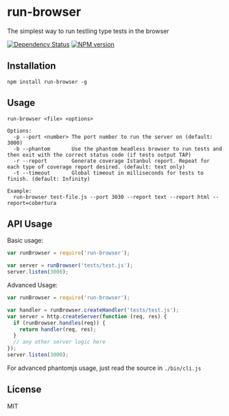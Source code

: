 # run-browser

The simplest way to run testling type tests in the browser

[![Dependency Status](https://img.shields.io/gemnasium/ForbesLindesay/run-browser.svg)](https://gemnasium.com/ForbesLindesay/run-browser)
[![NPM version](https://img.shields.io/npm/v/run-browser.svg)](http://badge.fury.io/js/run-browser)

## Installation

    npm install run-browser -g


## Usage

    run-browser <file> <options>

    Options:
      -p --port <number> The port number to run the server on (default: 3000)
      -b --phantom       Use the phantom headless browser to run tests and then exit with the correct status code (if tests output TAP)
      -r --report        Generate coverage Istanbul report. Repeat for each type of coverage report desired. (default: text only)
      -t --timeout       Global timeout in milliseconds for tests to finish. (default: Infinity)

    Example:
      run-browser test-file.js --port 3030 --report text --report html --report=cobertura

## API Usage

Basic usage:

```js
var runBrowser = require('run-browser');

var server = runBrowser('tests/test.js');
server.listen(3000);
```

Advanced Usage:

```js
var runBrowser = require('run-browser');

var handler = runBrowser.createHandler('tests/test.js');
var server = http.createServer(function (req, res) {
  if (runBrowser.handles(req)) {
    return handler(req, res);
  }
  // any other server logic here
});
server.listen(3000);
```

For advanced phantomjs usage, just read the source in `./bin/cli.js`

## License

  MIT
